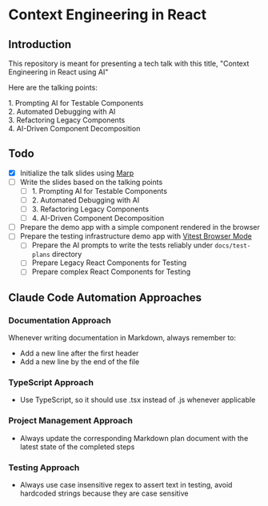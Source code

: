 # Context Engineering in React

## Introduction

This repository is meant for presenting a tech talk with this title, "Context
Engineering in React using AI"

Here are the talking points:

1.⁠ ⁠Prompting AI for Testable Components\
2.⁠ ⁠⁠Automated Debugging with AI\
3.⁠ ⁠⁠Refactoring Legacy Components\
4.⁠ ⁠⁠AI-Driven Component Decomposition

## Todo

- [x] Initialize the talk slides using [Marp](https://marp.app/)
- [ ] Write the slides based on the talking points
  - [ ] 1.⁠ ⁠Prompting AI for Testable Components
  - [ ] 2.⁠ ⁠⁠Automated Debugging with AI
  - [ ] 3.⁠ ⁠⁠Refactoring Legacy Components
  - [ ] 4.⁠ ⁠⁠AI-Driven Component Decomposition
- [ ] Prepare the demo app with a simple component rendered in the browser
- [ ] Prepare the testing infrastructure demo app with
      [Vitest Browser Mode](https://vitest.dev/guide/browser/)
  - [ ] Prepare the AI prompts to write the tests reliably under `docs/test-plans`
    directory
  - [ ] Prepare Legacy React Components for Testing
  - [ ] Prepare complex React Components for Testing

## Claude Code Automation Approaches

### Documentation Approach

Whenever writing documentation in Markdown, always remember to:

- Add a new line after the first header
- Add a new line by the end of the file

### TypeScript Approach

- Use TypeScript, so it should use .tsx instead of .js whenever applicable

### Project Management Approach

- Always update the corresponding Markdown plan document with the latest state
  of the completed steps

### Testing Approach

- Always use case insensitive regex to assert text in testing, avoid hardcoded
  strings because they are case sensitive
